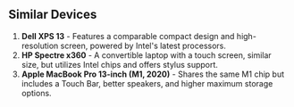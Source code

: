 ## Similar Devices
1. **Dell XPS 13** - Features a comparable compact design and high-resolution screen, powered by Intel's latest processors.
2. **HP Spectre x360** - A convertible laptop with a touch screen, similar size, but utilizes Intel chips and offers stylus support.
3. **Apple MacBook Pro 13-inch (M1, 2020)** - Shares the same M1 chip but includes a Touch Bar, better speakers, and higher maximum storage options.